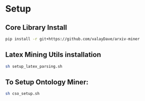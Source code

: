 
# Setup

## Core Library Install 

```sh
pip install -r git+https://github.com/valayDave/arxiv-miner
```
## Latex Mining Utils installation

```sh
sh setup_latex_parsing.sh
```

## To Setup Ontology Miner: 
```sh
sh cso_setup.sh
```

